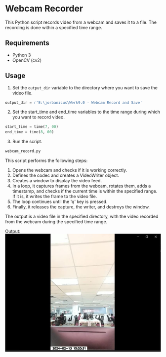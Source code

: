# Webcam Recorder

This Python script records video from a webcam and saves it to a file. The recording is done within a specified time range.

## Requirements

- Python 3
- OpenCV (cv2)

## Usage

1. Set the `output_dir` variable to the directory where you want to save the video file.

```python
output_dir = r'E:\jorbanicus\Werk9.0 - Webcam Record and Save'
```

2. Set the start_time and end_time variables to the time range during which you want to record video.

```python
start_time = time(7, 00)  
end_time = time(8, 00)  
```

3. Run the script.
``` python
webcam_record.py
```

This script performs the following steps:

1. Opens the webcam and checks if it is working correctly.
2. Defines the codec and creates a VideoWriter object.
3. Creates a window to display the video feed.
4. In a loop, it captures frames from the webcam, rotates them, adds a timestamp, and checks if the current time is within the specified range. If it is, it writes the frame to the video file.
5. The loop continues until the 'q' key is pressed.
6. Finally, it releases the capture, the writer, and destroys the window.
 
The output is a video file in the specified directory, with the video recorded from the webcam during the specified time range.

Output:
![Output](./output.JPG)
